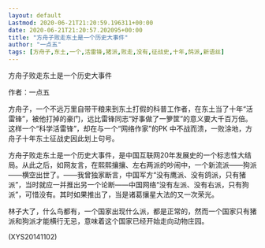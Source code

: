```yaml
---
layout: default
Lastmod: 2020-06-21T21:20:59.196311+00:00
date: 2020-06-21T21:20:57.202095+00:00
title: "方舟子败走东土是一个历史大事件"
author: "一点五"
tags: [方舟子,东土,一个,活雷锋,猪派,败走,没有,征战史,十年,鸽派,新语丝]
---
```


方舟子败走东土是一个历史大事件

作者：一点五

方舟子，一个不远万里自带干粮来到东土打假的科普工作者，在东土当了十年“活雷锋”，被他打掉的豪门，远比雷锋同志“好事做了一箩筐”的意义要大千百万倍。这样一个“科学活雷锋”，却在与一个“网络作家”的PK 中不战而溃，一败涂地，方舟子十年东土征战史因此划上句号。

方舟子败走东土是一个历史大事件，是中国互联网20年发展史的一个标志性大结局。从此之后，如网友言，在熙熙攘攘、左右两派的吵闹中，一个新流派——狗派——横空出世了。——我曾独家断言，中国军方“没有鹰派、没有鸽派，只有猪派”，当时就应一并推出另一个论断——中国网络“没有左派、没有右派，只有狗派”，可惜没有。其时如果推出了，当是诸葛攘星大法的又一次荣光。

林子大了，什么鸟都有，一个国家出现什么派，都是正常的，然而一个国家只有猪派和狗派才能横行无忌，意味着这个国家已经开始走向动物庄园。

(XYS20141102)

